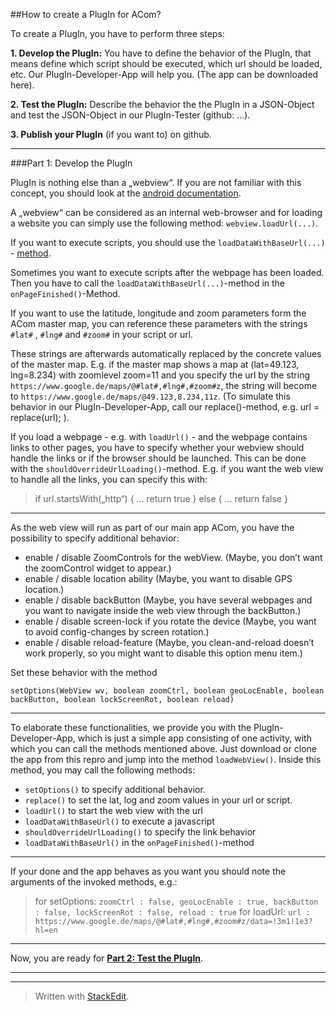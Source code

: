 
##How to create a PlugIn for ACom?


To create a PlugIn, you have to perform three steps:

 **1. Develop the PlugIn:** You have to define the behavior of the PlugIn, that means define which script should be executed, which url
    should be loaded, etc. Our PlugIn-Developer-App will help you. (The
    app can be downloaded here).
    
 **2. Test the PlugIn:** Describe the behavior the the PlugIn in a JSON-Object and test the JSON-Object in our PlugIn-Tester (github:
    …).
    
 **3. Publish your PlugIn** (if you want to) on github.

---------

###Part 1: Develop the PlugIn

 PlugIn is nothing else than a „webview“. If you are not familiar with this concept, you should look at the [android documentation](http://developer.android.com/guide/webapps/webview.html).

A „webview“ can be considered as an internal web-browser and for loading a website you can simply use the following method: `webview.loadUrl(...)`.

If you want to execute scripts, you should use the `loadDataWithBaseUrl(...)` - [method](http://developer.android.com/reference/android/webkit/WebView.html#loadDataWithBaseURL%28java.lang.String,%20java.lang.String,%20java.lang.String,%20java.lang.String,%20java.lang.String).

Sometimes you want to execute scripts after the webpage has been loaded. Then you have to call the `loadDataWithBaseUrl(...)`-method in the `onPageFinished()`-Method.

If you want to use the latitude, longitude and zoom parameters form the ACom master map, you can reference these parameters with the strings `#lat#` , `#lng#` and `#zoom#` in your script or url. 

These strings are afterwards automatically replaced by the concrete values of the master map. E.g. if the master map shows a map at (lat=49.123, lng=8.234) with zoomlevel zoom=11 and you specify the url by the string `https://www.google.de/maps/@#lat#,#lng#,#zoom#z`, the string will become to `https://www.google.de/maps/@49.123,8.234,11z`. (To simulate this behavior in our PlugIn-Developer-App, call our replace()-method, e.g. url = replace(url); ).

If you load a webpage - e.g. with `loadUrl()` - and the webpage contains links to other pages, you have to specify whether your webview should handle  the links or if the browser should be launched. This can be done with the `shouldOverrideUrlLoading()`-method. E.g. if you want the web view to handle all the links, you can specify this with: 
> if url.startsWith(„http“) { … return true } else  { … return false }

----------
As the web view will run as part of our main app ACom, you have the possibility to specify additional behavior:

 - enable / disable ZoomControls for the webView. (Maybe, you don’t want the zoomControl widget to appear.)
 - enable / disable location ability (Maybe, you want to disable GPS location.)
 - enable / disable backButton (Maybe, you have several webpages and you want to navigate inside the web view through the backButton.)
 - enable / disable screen-lock if you rotate the device (Maybe, you want to avoid config-changes by screen rotation.)
 - enable / disable reload-feature (Maybe, you clean-and-reload doesn’t work properly, so you might want to disable this option menu item.) 

Set these behavior with the method 

    setOptions(WebView wv, boolean zoomCtrl, boolean geoLocEnable, boolean backButton, boolean lockScreenRot, boolean reload)

---------

To elaborate these functionalities, we provide you with the PlugIn-Developer-App, which is just a simple app consisting of one activity, with which you can call the methods mentioned above. 
Just download or clone the app from this repro and jump into the method `loadWebView()`. Inside this method, you may call the following methods:
 - `setOptions()` to specify additional behavior. 
 - `replace()` to set the lat, log and zoom values in your url or script.
 - `loadUrl()` to start the web view with the url
 - `loadDataWithBaseUrl()` to execute a javascript
 - `shouldOverrideUrlLoading()` to specify the link behavior
 - `loadDataWithBaseUrl()` in the `onPageFinished()`-method

-----
If your done and the app behaves as you want you should note the arguments of the invoked methods, e.g.:
>	for setOptions:  `zoomCtrl : false, geoLocEnable : true, backButton : false, lockScreenRot : false, reload : true`
	for loadUrl: `url : 
https://www.google.de/maps/@#lat#,#lng#,#zoom#z/data=!3m1!1e3?hl=en`

----
Now, you are ready for **[Part 2: Test the PlugIn](https://github.com/grabowCommuter/PlugIn-Tester)**. 

-----

----

> Written with [StackEdit](https://stackedit.io/).
